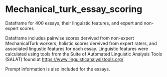# Mechanical_turk_essay_scoring
Dataframe for 400 essays, their linguistic features, and expert and non-expert scores

Dataframe includes pairwise scores dervived from non-expert MechanicalTurk workers, holistic scores dervived from expert raters, and associated lingustic features for each essay. Linguistic features were calculated using tools from the Suite of Automated Linguistic Analysis Tools (SALAT) found at https://www.linguisticanalysistools.org/

Prompt information is also included for the essays.
